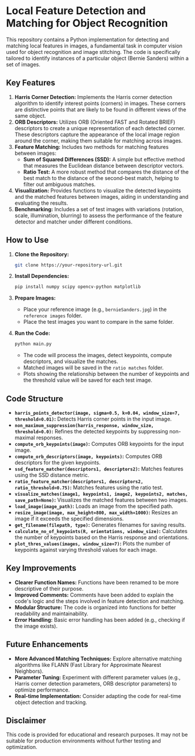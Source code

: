 # Local Feature Detection and Matching for Object Recognition

This repository contains a Python implementation for detecting and matching local features in images, a fundamental task in computer vision used for object recognition and image stitching. The code is specifically tailored to identify instances of a particular object (Bernie Sanders) within a set of images.

## Key Features

1.  **Harris Corner Detection:** Implements the Harris corner detection algorithm to identify interest points (corners) in images. These corners are distinctive points that are likely to be found in different views of the same object.
2.  **ORB Descriptors:** Utilizes ORB (Oriented FAST and Rotated BRIEF) descriptors to create a unique representation of each detected corner. These descriptors capture the appearance of the local image region around the corner, making them suitable for matching across images.
3.  **Feature Matching:** Includes two methods for matching features between images:
    *   **Sum of Squared Differences (SSD):** A simple but effective method that measures the Euclidean distance between descriptor vectors.
    *   **Ratio Test:** A more robust method that compares the distance of the best match to the distance of the second-best match, helping to filter out ambiguous matches.
4.  **Visualization:** Provides functions to visualize the detected keypoints and the matched features between images, aiding in understanding and evaluating the results.
5.  **Benchmarking:** Includes a set of test images with variations (rotation, scale, illumination, blurring) to assess the performance of the feature detector and matcher under different conditions.

## How to Use

1.  **Clone the Repository:**

    ```bash
    git clone https://your-repository-url.git
    ```

2.  **Install Dependencies:**

    ```bash
    pip install numpy scipy opencv-python matplotlib
    ```

3.  **Prepare Images:**

    *   Place your reference image (e.g., `bernieSanders.jpg`) in the `reference images` folder.
    *   Place the test images you want to compare in the same folder.

4.  **Run the Code:**

    ```bash
    python main.py
    ```

    *   The code will process the images, detect keypoints, compute descriptors, and visualize the matches.
    *   Matched images will be saved in the `ratio matches` folder.
    *   Plots showing the relationship between the number of keypoints and the threshold value will be saved for each test image.

## Code Structure

*   **`harris_points_detector(image, sigma=0.5, k=0.04, window_size=7, threshold=0.01)`:** Detects Harris corner points in the input image.
*   **`non_maximum_suppression(harris_response, window_size, threshold=0.0)`:** Refines the detected keypoints by suppressing non-maximal responses.
*   **`compute_orb_keypoints(image)`:** Computes ORB keypoints for the input image.
*   **`compute_orb_descriptors(image, keypoints)`:** Computes ORB descriptors for the given keypoints.
*   **`ssd_feature_matcher(descriptors1, descriptors2)`:** Matches features using the SSD distance metric.
*   **`ratio_feature_matcher(descriptors1, descriptors2, ratio_threshold=0.75)`:** Matches features using the ratio test.
*   **`visualize_matches(image1, keypoints1, image2, keypoints2, matches, save_path=None)`:** Visualizes the matched features between two images.
*   **`load_image(image_path)`:** Loads an image from the specified path.
*   **`resize_image(image, max_height=800, max_width=1000)`:** Resizes an image if it exceeds the specified dimensions.
*   **`get_filename(filepath, type)`:** Generates filenames for saving results.
*   **`calculate_no_of_keypoints(R, orientations, window_size)`:** Calculates the number of keypoints based on the Harris response and orientations.
*   **`plot_thres_values(images, window_size=7)`:** Plots the number of keypoints against varying threshold values for each image.

## Key Improvements

*   **Clearer Function Names:** Functions have been renamed to be more descriptive of their purpose.
*   **Improved Comments:** Comments have been added to explain the code's logic and the steps involved in feature detection and matching.
*   **Modular Structure:** The code is organized into functions for better readability and maintainability.
*   **Error Handling:** Basic error handling has been added (e.g., checking if the image exists).

## Future Enhancements

*   **More Advanced Matching Techniques:** Explore alternative matching algorithms like FLANN (Fast Library for Approximate Nearest Neighbors).
*   **Parameter Tuning:** Experiment with different parameter values (e.g., Harris corner detection parameters, ORB descriptor parameters) to optimize performance.
*   **Real-time Implementation:** Consider adapting the code for real-time object detection and tracking.

## Disclaimer

This code is provided for educational and research purposes. It may not be suitable for production environments without further testing and optimization.
